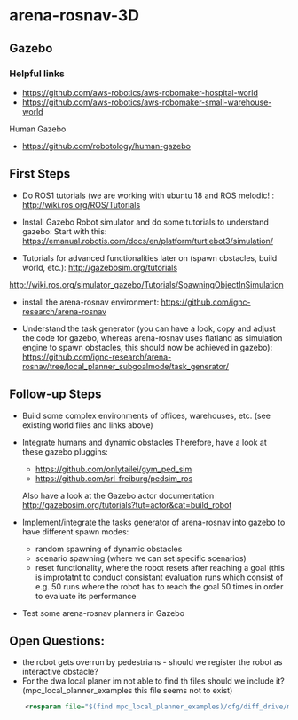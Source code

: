 # arena-rosnav-3D

## Gazebo

### Helpful links
* https://github.com/aws-robotics/aws-robomaker-hospital-world
* https://github.com/aws-robotics/aws-robomaker-small-warehouse-world


Human Gazebo

* https://github.com/robotology/human-gazebo



## First Steps
* Do ROS1 tutorials (we are working with ubuntu 18 and ROS melodic! :
http://wiki.ros.org/ROS/Tutorials

* Install Gazebo Robot simulator and do some tutorials to understand gazebo: 
Start with this:
https://emanual.robotis.com/docs/en/platform/turtlebot3/simulation/
* Tutorials for advanced functionalities later on (spawn obstacles, build world, etc.):
http://gazebosim.org/tutorials

http://wiki.ros.org/simulator_gazebo/Tutorials/SpawningObjectInSimulation

* install the arena-rosnav environment:
https://github.com/ignc-research/arena-rosnav

* Understand the task generator (you can have a look, copy and adjust the code for gazebo, whereas arena-rosnav uses flatland as simulation engine to spawn obstacles, this should now be achieved in gazebo):
https://github.com/ignc-research/arena-rosnav/tree/local_planner_subgoalmode/task_generator/


## Follow-up Steps
* Build some complex environments of offices, warehouses, etc. (see existing world files and links above)
* Integrate humans and dynamic obstacles 
Therefore, have a look at these gazebo pluggins: 
    * https://github.com/onlytailei/gym_ped_sim
    * https://github.com/srl-freiburg/pedsim_ros

    Also have a look at the Gazebo actor documentation 
    http://gazebosim.org/tutorials?tut=actor&cat=build_robot
    
* Implement/integrate the tasks generator of arena-rosnav into gazebo to have different spawn modes:
    * random spawning of dynamic obstacles
    * scenario spawning (where we can set specific scenarios)
    * reset functionality, where the robot resets after reaching a goal (this is improtatnt to conduct consistant evaluation runs which consist of e.g. 50 runs where the robot has to reach the goal 50 times in order to evaluate its performance
* Test some arena-rosnav planners in Gazebo


## Open Questions:
- the robot gets overrun by pedestrians - should we register the robot as interactive obstacle?
- For the dwa local planer im not able to find th files should we include it? (mpc_local_planner_examples this file seems not to exist)
```xml
    <rosparam file="$(find mpc_local_planner_examples)/cfg/diff_drive/mpc_local_planner_params_minimum_time.yaml" command="load" />
```